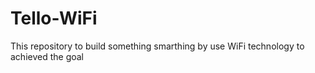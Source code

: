 # Tello-WiFi
This repository to build something smarthing by use WiFi technology to achieved the goal
